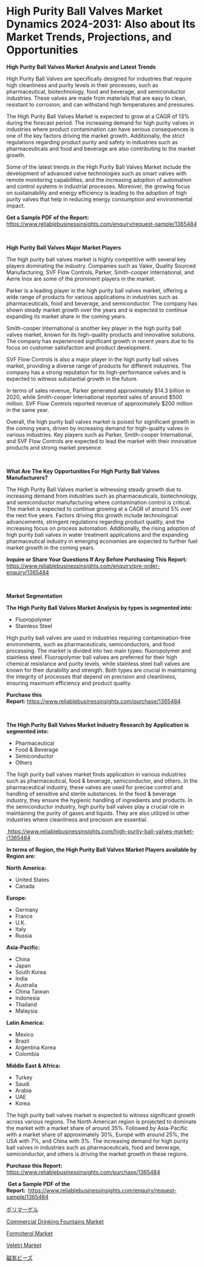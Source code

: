 <p><h1>High Purity Ball Valves Market Dynamics 2024-2031: Also about Its Market Trends, Projections, and Opportunities</h1></p><p><strong>High Purity Ball Valves Market Analysis and Latest Trends</strong></p>
<p><p>High Purity Ball Valves are specifically designed for industries that require high cleanliness and purity levels in their processes, such as pharmaceutical, biotechnology, food and beverage, and semiconductor industries. These valves are made from materials that are easy to clean, resistant to corrosion, and can withstand high temperatures and pressures.</p><p>The High Purity Ball Valves Market is expected to grow at a CAGR of 13% during the forecast period. The increasing demand for high purity valves in industries where product contamination can have serious consequences is one of the key factors driving the market growth. Additionally, the strict regulations regarding product purity and safety in industries such as pharmaceuticals and food and beverage are also contributing to the market growth.</p><p>Some of the latest trends in the High Purity Ball Valves Market include the development of advanced valve technologies such as smart valves with remote monitoring capabilities, and the increasing adoption of automation and control systems in industrial processes. Moreover, the growing focus on sustainability and energy efficiency is leading to the adoption of high purity valves that help in reducing energy consumption and environmental impact.</p></p>
<p><strong>Get a Sample PDF of the Report:&nbsp;</strong> <a href="https://www.reliablebusinessinsights.com/enquiry/request-sample/1365484">https://www.reliablebusinessinsights.com/enquiry/request-sample/1365484</a></p>
<p>&nbsp;</p>
<p><strong>High Purity Ball Valves Major Market Players</strong></p>
<p><p>The high purity ball valves market is highly competitive with several key players dominating the industry. Companies such as Valex, Quality Sourced Manufacturing, SVF Flow Controls, Parker, Smith-cooper International, and Aerre Inox are some of the prominent players in the market.</p><p>Parker is a leading player in the high purity ball valves market, offering a wide range of products for various applications in industries such as pharmaceuticals, food and beverage, and semiconductor. The company has shown steady market growth over the years and is expected to continue expanding its market share in the coming years.</p><p>Smith-cooper International is another key player in the high purity ball valves market, known for its high-quality products and innovative solutions. The company has experienced significant growth in recent years due to its focus on customer satisfaction and product development.</p><p>SVF Flow Controls is also a major player in the high purity ball valves market, providing a diverse range of products for different industries. The company has a strong reputation for its high-performance valves and is expected to witness substantial growth in the future.</p><p>In terms of sales revenue, Parker generated approximately $14.3 billion in 2020, while Smith-cooper International reported sales of around $500 million. SVF Flow Controls reported revenue of approximately $200 million in the same year.</p><p>Overall, the high purity ball valves market is poised for significant growth in the coming years, driven by increasing demand for high-quality valves in various industries. Key players such as Parker, Smith-cooper International, and SVF Flow Controls are expected to lead the market with their innovative products and strong market presence.</p></p>
<p>&nbsp;</p>
<p><strong>What Are The Key Opportunities For High Purity Ball Valves Manufacturers?</strong></p>
<p><p>The High Purity Ball Valves market is witnessing steady growth due to increasing demand from industries such as pharmaceuticals, biotechnology, and semiconductor manufacturing where contamination control is critical. The market is expected to continue growing at a CAGR of around 5% over the next five years. Factors driving this growth include technological advancements, stringent regulations regarding product quality, and the increasing focus on process automation. Additionally, the rising adoption of high purity ball valves in water treatment applications and the expanding pharmaceutical industry in emerging economies are expected to further fuel market growth in the coming years.</p></p>
<p><strong>Inquire or Share Your Questions If Any Before Purchasing This Report:</strong> <a href="https://www.reliablebusinessinsights.com/enquiry/pre-order-enquiry/1365484">https://www.reliablebusinessinsights.com/enquiry/pre-order-enquiry/1365484</a></p>
<p>&nbsp;</p>
<p><strong>Market Segmentation</strong></p>
<p><strong>The High Purity Ball Valves Market Analysis by types is segmented into:</strong></p>
<p><ul><li>Fluoropolymer</li><li>Stainless Steel</li></ul></p>
<p><p>High purity ball valves are used in industries requiring contamination-free environments, such as pharmaceuticals, semiconductors, and food processing. The market is divided into two main types: fluoropolymer and stainless steel. Fluoropolymer ball valves are preferred for their high chemical resistance and purity levels, while stainless steel ball valves are known for their durability and strength. Both types are crucial in maintaining the integrity of processes that depend on precision and cleanliness, ensuring maximum efficiency and product quality.</p></p>
<p><strong>Purchase this Report:&nbsp;</strong><a href="https://www.reliablebusinessinsights.com/purchase/1365484">https://www.reliablebusinessinsights.com/purchase/1365484</a></p>
<p>&nbsp;</p>
<p><strong>The High Purity Ball Valves Market Industry Research by Application is segmented into:</strong></p>
<p><ul><li>Pharmaceutical</li><li>Food & Beverage</li><li>Semiconductor</li><li>Others</li></ul></p>
<p><p>The high purity ball valves market finds application in various industries such as pharmaceutical, food & beverage, semiconductor, and others. In the pharmaceutical industry, these valves are used for precise control and handling of sensitive and sterile substances. In the food & beverage industry, they ensure the hygienic handling of ingredients and products. In the semiconductor industry, high purity ball valves play a crucial role in maintaining the purity of gases and liquids. They are also utilized in other industries where cleanliness and precision are essential.</p></p>
<p><a href="https://www.reliablebusinessinsights.com/high-purity-ball-valves-market-r1365484">&nbsp;https://www.reliablebusinessinsights.com/high-purity-ball-valves-market-r1365484</a></p>
<p><strong>In terms of Region, the High Purity Ball Valves Market Players available by Region are:</strong></p>
<p>
    <p> <strong> North America: </strong>
        <ul>
            <li>United States</li>
            <li>Canada</li>
        </ul>
        </p> 
    <p> <strong> Europe: </strong>
        <ul>
            <li>Germany</li>
            <li>France</li>
            <li>U.K.</li>
            <li>Italy</li>
            <li>Russia</li>
        </ul>
        </p> 
    <p> <strong> Asia-Pacific: </strong>
        <ul>
            <li>China</li>
            <li>Japan</li>
            <li>South Korea</li>
            <li>India</li>
            <li>Australia</li>
            <li>China Taiwan</li>
            <li>Indonesia</li>
            <li>Thailand</li>
            <li>Malaysia</li>
        </ul>
        </p> 
    <p> <strong> Latin America: </strong>
        <ul>
            <li>Mexico</li>
            <li>Brazil</li>
            <li>Argentina Korea</li>
            <li>Colombia</li>
        </ul>
        </p> 
    <p> <strong> Middle East & Africa: </strong>
        <ul>
            <li>Turkey</li>
            <li>Saudi</li>
            <li>Arabia</li>
            <li>UAE</li>
            <li>Korea</li>
        </ul>
    </p>
    </p>
<p><p>The high purity ball valves market is expected to witness significant growth across various regions. The North American region is projected to dominate the market with a market share of around 35%. Followed by Asia-Pacific with a market share of approximately 30%, Europe with around 25%, the USA with 7%, and China with 3%. The increasing demand for high purity ball valves in industries such as pharmaceuticals, food and beverage, semiconductor, and others is driving the market growth in these regions.</p></p>
<p><strong>Purchase this Report: </strong><a href="https://www.reliablebusinessinsights.com/purchase/1365484">https://www.reliablebusinessinsights.com/purchase/1365484</a></p>
<p>&nbsp;<strong>Get a Sample PDF of the Report:&nbsp;&nbsp;</strong><a href="https://www.reliablebusinessinsights.com/enquiry/request-sample/1365484">https://www.reliablebusinessinsights.com/enquiry/request-sample/1365484</a></p>
<p><strong></strong></p>
<p><p><a href="https://medium.com/@botello1manuel/%E3%83%9D%E3%83%AA%E3%83%9E%E3%83%BC%E3%82%B2%E3%83%AB%E5%B8%82%E5%A0%B4%E3%81%AF%E5%B8%82%E5%A0%B4%E3%82%B7%E3%82%A7%E3%82%A2-%E5%B8%82%E5%A0%B4%E3%83%88%E3%83%AC%E3%83%B3%E3%83%89-%E5%B8%82%E5%A0%B4%E6%88%90%E9%95%B7%E3%81%AB%E9%96%A2%E3%81%99%E3%82%8B%E6%83%85%E5%A0%B1%E3%82%92%E6%8F%90%E4%BE%9B%E3%81%97%E3%81%A6%E3%81%84%E3%81%BE%E3%81%99-522f56809ded">ポリマーゲル</a></p><p><a href="https://www.linkedin.com/pulse/commercial-drinking-fountains-market-size-growth-trends-statistics-uiwnc">Commercial Drinking Fountains Market</a></p><p><a href="https://github.com/lukmanduiky01/Market-Research-Report-List-1/blob/main/formoterol-market.md">Formoterol Market</a></p><p><a href="https://github.com/Gilanghao0/Market-Research-Report-List-1/blob/main/veletri-market.md">Veletri Market</a></p><p><a href="https://medium.com/@effiesporer2023/%E7%A3%81%E6%B0%97%E3%83%93%E3%83%BC%E3%82%BA%E5%B8%82%E5%A0%B4%E3%81%AE%E8%A6%8F%E6%A8%A1%E3%81%8C-%E4%B8%96%E7%95%8C%E7%94%A3%E6%A5%AD%E3%81%AB%E3%81%8A%E3%81%91%E3%82%8B%E6%9C%80%E9%81%A9%E3%81%AA%E3%83%9E%E3%83%BC%E3%82%B1%E3%83%86%E3%82%A3%E3%83%B3%E3%82%B0%E3%83%81%E3%83%A3%E3%83%8D%E3%83%AB%E3%82%92%E7%A4%BA%E3%81%97%E3%81%A6%E3%81%84%E3%81%BE%E3%81%99-f9d187c96303">磁気ビーズ</a></p></p>